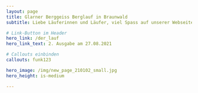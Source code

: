 ```yaml
---
layout: page
title: Glarner Berggeiss Berglauf in Braunwald
subtitle: Liebe Läuferinnen und Läufer, viel Spass auf unserer Webseite und bis bald an der Startlinie

# Link-Button im Header
hero_link: /der_lauf
hero_link_text: 2. Ausgabe am 27.08.2021

# Callouts einbinden
callouts: funk123

hero_image: /img/new_page_210102_small.jpg
hero_height: is-medium

---
```


